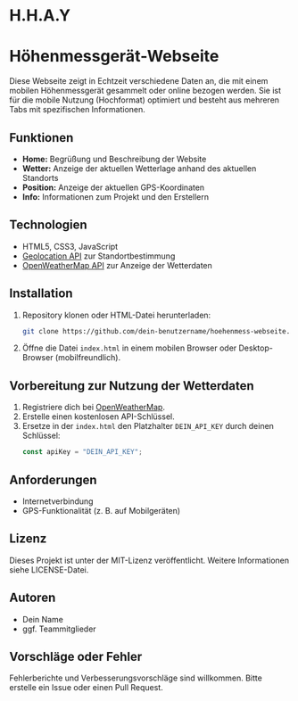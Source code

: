 # H.H.A.Y
# Höhenmessgerät-Webseite

Diese Webseite zeigt in Echtzeit verschiedene Daten an, die mit einem mobilen Höhenmessgerät gesammelt oder online bezogen werden. Sie ist für die mobile Nutzung (Hochformat) optimiert und besteht aus mehreren Tabs mit spezifischen Informationen.

## Funktionen

- **Home:** Begrüßung und Beschreibung der Website
- **Wetter:** Anzeige der aktuellen Wetterlage anhand des aktuellen Standorts
- **Position:** Anzeige der aktuellen GPS-Koordinaten
- **Info:** Informationen zum Projekt und den Erstellern

## Technologien

- HTML5, CSS3, JavaScript
- [Geolocation API](https://developer.mozilla.org/de/docs/Web/API/Geolocation_API) zur Standortbestimmung
- [OpenWeatherMap API](https://openweathermap.org/api) zur Anzeige der Wetterdaten

## Installation

1. Repository klonen oder HTML-Datei herunterladen:
   ```bash
   git clone https://github.com/dein-benutzername/hoehenmess-webseite.git
   ```

2. Öffne die Datei `index.html` in einem mobilen Browser oder Desktop-Browser (mobilfreundlich).

## Vorbereitung zur Nutzung der Wetterdaten

1. Registriere dich bei [OpenWeatherMap](https://openweathermap.org/).
2. Erstelle einen kostenlosen API-Schlüssel.
3. Ersetze in der `index.html` den Platzhalter `DEIN_API_KEY` durch deinen Schlüssel:
   ```javascript
   const apiKey = "DEIN_API_KEY";
   ```

## Anforderungen

- Internetverbindung
- GPS-Funktionalität (z. B. auf Mobilgeräten)

## Lizenz

Dieses Projekt ist unter der MIT-Lizenz veröffentlicht. Weitere Informationen siehe LICENSE-Datei.

## Autoren

- Dein Name
- ggf. Teammitglieder

## Vorschläge oder Fehler

Fehlerberichte und Verbesserungsvorschläge sind willkommen. Bitte erstelle ein Issue oder einen Pull Request.

